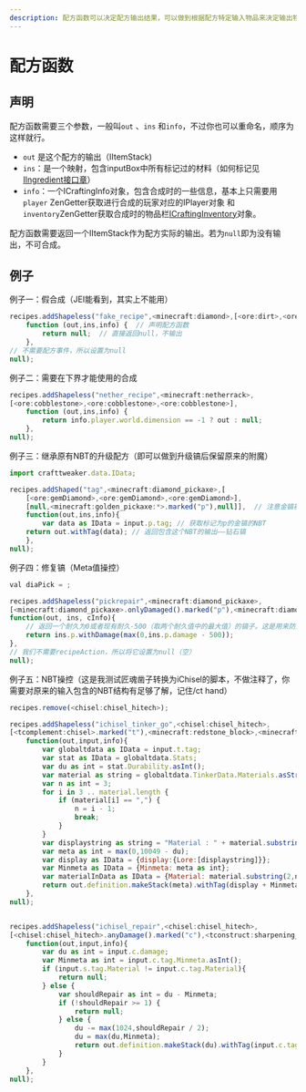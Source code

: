 ```yaml
---
description: 配方函数可以决定配方输出结果，可以做到根据配方特定输入物品来决定输出物品将是怎样，还可以为配方是否能使用添加条件！
---
```


# 配方函数

## 声明

配方函数需要三个参数，一般叫`out` 、`ins` 和`info`，不过你也可以重命名，顺序为这样就行。

* `out` 是这个配方的输出（IItemStack\)
* `ins`：是一个映射，包含inputBox中所有标记过的材料（如何标记见[IIngredient接口章](https://youyi580.gitbook.io/zentutorial/advanced/iingredient)）
* `info`：一个ICraftingInfo对象，包含合成时的一些信息，基本上只需要用`player` ZenGetter获取进行合成的玩家对应的IPlayer对象 和`inventory`ZenGetter获取合成时的物品栏[ICraftingInventory](https://crafttweaker.readthedocs.io/zh_CN/latest/Vanilla/Recipes/Crafting/ICraftingInventory/)对象。

配方函数需要返回一个IItemStack作为配方实际的输出。若为`null`即为没有输出，不可合成。

## 例子

例子一：假合成（JEI能看到，其实上不能用）

```javascript
recipes.addShapeless("fake_recipe",<minecraft:diamond>,[<ore:dirt>,<ore:dirt>,<ore:dirt>],
    function (out,ins,info) {  // 声明配方函数
        return null;  // 直接返回null，不输出
    },
// 不需要配方事件，所以设置为null
null);
```

例子二：需要在下界才能使用的合成

```javascript
recipes.addShapeless("nether_recipe",<minecraft:netherrack>,
[<ore:cobblestone>,<ore:cobblestone>,<ore:cobblestone>],
    function (out,ins,info) { 
        return info.player.world.dimension == -1 ? out : null; 
    },
null);
```

例子三：继承原有NBT的升级配方（即可以做到升级镐后保留原来的附魔）

```javascript
import crafttweaker.data.IData;

recipes.addShaped("tag",<minecraft:diamond_pickaxe>,[
    [<ore:gemDiamond>,<ore:gemDiamond>,<ore:gemDiamond>],
    [null,<minecraft:golden_pickaxe:*>.marked("p"),null]],  // 注意金镐被标记了
    function(out,ins,info){
        var data as IData = input.p.tag; // 获取标记为p的金镐的NBT
    return out.withTag(data); // 返回包含这个NBT的输出——钻石镐
    },
null);
```

例子四：修复镐（Meta值操控）

```javascript
val diaPick = ;

recipes.addShapeless("pickrepair",<minecraft:diamond_pickaxe>,
[<minecraft:diamond_pickaxe>.onlyDamaged().marked("p"),<minecraft:diamond>],
function(out, ins, cInfo){
    // 返回一个耐久为0或者现有耐久-500（取两个耐久值中的最大值）的镐子。这是用来防止负的耐久值。
    return ins.p.withDamage(max(0,ins.p.damage - 500));
},
// 我们不需要recipeAction，所以将它设置为null（空）
null);
```

例子五：NBT操控（这是我测试匠魂凿子转换为iChisel的脚本，不做注释了，你需要对原来的输入包含的NBT结构有足够了解，记住/ct hand）

```javascript
recipes.remove(<chisel:chisel_hitech>);

recipes.addShapeless("ichisel_tinker_go",<chisel:chisel_hitech>,
[<tcomplement:chisel>.marked("t"),<minecraft:redstone_block>,<minecraft:emerald>],
    function(out,input,info){
        var globaltdata as IData = input.t.tag;
        var stat as IData = globaltdata.Stats;
        var du as int = stat.Durability.asInt();
        var material as string = globaltdata.TinkerData.Materials.asString();
        var n as int = 3;
        for i in 3 .. material.length {
            if (material[i] == ",") {
                n = i - 1;
                break;
            }
        }
        var displaystring as string = "Material : " + material.substring(2,n);
        var meta as int = max(0,10049 - du);
        var display as IData = {display:{Lore:[displaystring]}};
        var Minmeta as IData = {Minmeta: meta as int};
        var materialInData as IData = {Material: material.substring(2,n)};
        return out.definition.makeStack(meta).withTag(display + Minmeta + materialInData);
    },
null);


recipes.addShapeless("ichisel_repair",<chisel:chisel_hitech>,
[<chisel:chisel_hitech>.anyDamage().marked("c"),<tconstruct:sharpening_kit>.marked("s")],
    function(out,input,info){
        var du as int = input.c.damage;
        var Minmeta as int = input.c.tag.Minmeta.asInt();
        if (input.s.tag.Material != input.c.tag.Material){
            return null;
        } else {
            var shouldRepair as int = du - Minmeta;
            if (!shouldRepair >= 1) {
                return null;
            } else {
                du -= max(1024,shouldRepair / 2);
                du = max(du,Minmeta);
                return out.definition.makeStack(du).withTag(input.c.tag);
            }
        }
    },
null);
```

